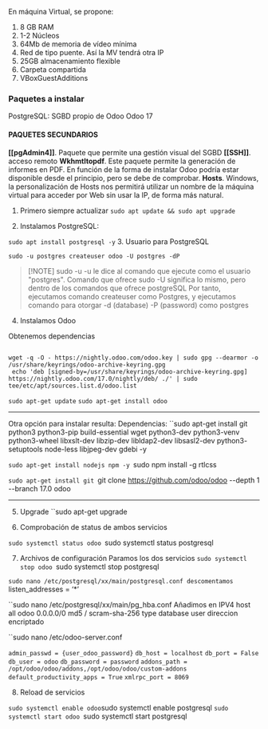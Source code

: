 En máquina Virtual, se propone:
1. 8 GB RAM
2. 1-2 Núcleos
3. 64Mb de memoria de vídeo mínima
4. Red de tipo puente. Así la MV tendrá otra IP
5. 25GB almacenamiento flexible
6. Carpeta compartida
7. VBoxGuestAdditions

### Paquetes a instalar

PostgreSQL: SGBD propio de Odoo
Odoo 17
#### PAQUETES SECUNDARIOS

**[[pgAdmin4]]**. Paquete que permite una gestión visual del SGBD
**[[SSH]]**. acceso remoto
**Wkhmtltopdf**. Este paquete permite la generación de informes en PDF. En
función de la forma de instalar Odoo podría estar disponible desde el principio,
pero se debe de comprobar.
**Hosts**. Windows, la personalización de Hosts nos permitirá utilizar un nombre de la máquina virtual para acceder por Web sin usar la IP, de forma más natural.

1. Primero siempre actualizar
`sudo apt update && sudo apt upgrade`

2. Instalamos PostgreSQL:

`sudo apt install postgresql -y`
3. Usuario para PostgreSQL

`sudo -u postgres createuser odoo -U postgres -dP`

> [!NOTE] sudo -u 
> -u le dice al comando que ejecute como el usuario "postgres". Comando que ofrece sudo
> -U significa lo mismo, pero dentro de los comandos que ofrece postgreSQL
> Por tanto, ejecutamos comando createuser como Postgres, y ejecutamos comando para otorgar -d (database) -P (password) como postgres

4. Instalamos Odoo

Obtenemos dependencias
```

wget -q -O - https://nightly.odoo.com/odoo.key | sudo gpg --dearmor -o /usr/share/keyrings/odoo-archive-keyring.gpg
 echo 'deb [signed-by=/usr/share/keyrings/odoo-archive-keyring.gpg] https://nightly.odoo.com/17.0/nightly/deb/ ./' | sudo tee/etc/apt/sources.list.d/odoo.list
```
`sudo apt-get update`
`sudo apt-get install odoo`

---
Otra opción para instalar resulta:
Dependencias:
``sudo apt-get install git python3 python3-pip build-essential wget python3-dev python3-venv python3-wheel libxslt-dev libzip-dev libldap2-dev libsasl2-dev python3- setuptools node-less libjpeg-dev gdebi -y

``sudo apt-get install nodejs npm -y
``sudo npm install -g rtlcss

``sudo apt-get install git
``git clone https://github.com/odoo/odoo --depth 1 --branch 17.0 odoo

--- 

5. Upgrade
``sudo apt-get upgrade

6. Comprobación de status de ambos servicios

``sudo systemctl status odoo
``sudo systemctl status postgresql

7.  Archivos de configuración
Paramos los dos servicios
``sudo systemctl stop odoo
``sudo systemctl stop postgresql

``sudo nano /etc/postgresql/xx/main/postgresql.conf
descomentamos 
``listen_addresses = ‘*’

``sudo nano /etc/postgresql/xx/main/pg_hba.conf
Añadimos en IPV4
host    all             odoo             0.0.0.0/0               md5 / scram-sha-256
type   database   user               direccion             encriptado

``sudo nano /etc/odoo-server.conf


`admin_passwd = {user_odoo_password}`
`db_host = localhost`
`db_port = False`
`db_user = odoo`
`db_password = password`
`addons_path = /opt/odoo/odoo/addons,/opt/odoo/odoo/custom-addons`
`default_productivity_apps = True`
`xmlrpc_port = 8069`

8.  Reload de servicios

`` sudo systemctl enable odoo
``sudo systemctl enable postgresql
``sudo systemctl start odoo
``sudo systemctl start postgresql


